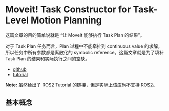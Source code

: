 # Moveit! Task Constructor for Task-Level Motion Planning
这篇文章的目的简单说就是 “让 MoveIt 能够执行 Task Plan 的结果”。

对于 Task Plan 任务而言，Plan 过程中不能牵扯到 continuous value 的求解，所以任务中所有参数都是离散化的 symbolic reference。这篇文章就是为了填补 Task Plan 的结果和实际执行之间的空缺。

- [github](https://github.com/ros-planning/moveit_task_constructor)
- [tutorial](http://moveit2_tutorials.picknik.ai/doc/moveit_task_constructor/moveit_task_constructor_tutorial.html)

**Note:** 虽然给出了 ROS2 Tutorial 的链接，但是实际上该库尚不支持 ROS2。

## 基本概念


